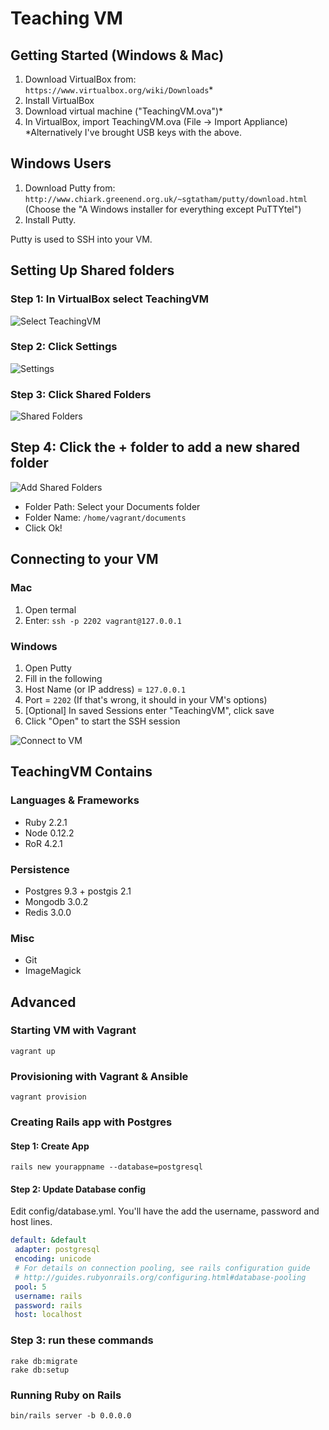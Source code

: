 # Teaching VM

## Getting Started (Windows & Mac)

1. Download VirtualBox from: `https://www.virtualbox.org/wiki/Downloads`*
2. Install VirtualBox
3. Download virtual machine ("TeachingVM.ova")*
4. In VirtualBox, import TeachingVM.ova (File -> Import Appliance)
*Alternatively I've brought USB keys with the above.

## Windows Users

1. Download Putty from: `http://www.chiark.greenend.org.uk/~sgtatham/putty/download.html` (Choose the "A Windows installer for everything except PuTTYtel")
2. Install Putty.

Putty is used to SSH into your VM.

## Setting Up Shared folders

### Step 1: In VirtualBox select TeachingVM

![Select TeachingVM](/screenshots/shared-folders/1-virtualbox.png?raw=true "Select TeachingVM")

### Step 2: Click Settings

![Settings](/screenshots/shared-folders/2-settings.png?raw=true "Settings")

### Step 3: Click Shared Folders

![Shared Folders](/screenshots/shared-folders/3-shared-folders.png?raw=true "Shared Folders")

## Step 4: Click the + folder to add a new shared folder

![Add Shared Folders](/screenshots/shared-folders/4-add-shared-folder.png?raw=true "Add Shared Folder")

* Folder Path: Select your Documents folder
* Folder Name: `/home/vagrant/documents`
* Click Ok!

## Connecting to your VM

### Mac 

1. Open termal
2. Enter: `ssh -p 2202 vagrant@127.0.0.1`

### Windows

1. Open Putty
2. Fill in the following
  1. Host Name (or IP address) = `127.0.0.1`
  2. Port = `2202` (If that's wrong, it should in your VM's options)
  3. [Optional] In saved Sessions enter "TeachingVM", click save
  4. Click "Open" to start the SSH session

![Connect to VM](/screenshots/putty.png?raw=true "Connect to VM")

## TeachingVM Contains

### Languages & Frameworks
- Ruby 2.2.1
- Node 0.12.2
- RoR 4.2.1

### Persistence
- Postgres 9.3 + postgis 2.1
- Mongodb 3.0.2
- Redis 3.0.0

### Misc
- Git
- ImageMagick

## Advanced
### Starting VM with Vagrant

```
vagrant up
```

### Provisioning with Vagrant & Ansible
```
vagrant provision
```

### Creating Rails app with Postgres

#### Step 1: Create App
```
rails new yourappname --database=postgresql
```

#### Step 2: Update Database config
 Edit config/database.yml. You'll have the add the username, password and host lines.

 ```yml
default: &default
  adapter: postgresql
  encoding: unicode
  # For details on connection pooling, see rails configuration guide
  # http://guides.rubyonrails.org/configuring.html#database-pooling
  pool: 5
  username: rails
  password: rails
  host: localhost
 ```

### Step 3: run these commands
```
rake db:migrate
rake db:setup
```

### Running Ruby on Rails

```
bin/rails server -b 0.0.0.0
```